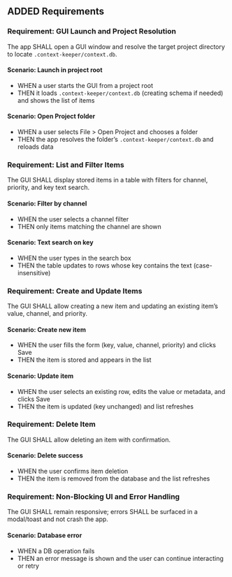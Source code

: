## ADDED Requirements

### Requirement: GUI Launch and Project Resolution
The app SHALL open a GUI window and resolve the target project directory to locate `.context-keeper/context.db`.

#### Scenario: Launch in project root
- WHEN a user starts the GUI from a project root
- THEN it loads `.context-keeper/context.db` (creating schema if needed) and shows the list of items

#### Scenario: Open Project folder
- WHEN a user selects File > Open Project and chooses a folder
- THEN the app resolves the folder’s `.context-keeper/context.db` and reloads data

### Requirement: List and Filter Items
The GUI SHALL display stored items in a table with filters for channel, priority, and key text search.

#### Scenario: Filter by channel
- WHEN the user selects a channel filter
- THEN only items matching the channel are shown

#### Scenario: Text search on key
- WHEN the user types in the search box
- THEN the table updates to rows whose key contains the text (case-insensitive)

### Requirement: Create and Update Items
The GUI SHALL allow creating a new item and updating an existing item’s value, channel, and priority.

#### Scenario: Create new item
- WHEN the user fills the form (key, value, channel, priority) and clicks Save
- THEN the item is stored and appears in the list

#### Scenario: Update item
- WHEN the user selects an existing row, edits the value or metadata, and clicks Save
- THEN the item is updated (key unchanged) and list refreshes

### Requirement: Delete Item
The GUI SHALL allow deleting an item with confirmation.

#### Scenario: Delete success
- WHEN the user confirms item deletion
- THEN the item is removed from the database and the list refreshes

### Requirement: Non-Blocking UI and Error Handling
The GUI SHALL remain responsive; errors SHALL be surfaced in a modal/toast and not crash the app.

#### Scenario: Database error
- WHEN a DB operation fails
- THEN an error message is shown and the user can continue interacting or retry
